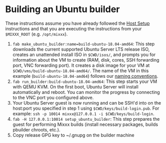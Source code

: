 Building an Ubuntu builder
==========================

These instructions assume you have already followed the
[Host Setup](README.Master.md#host-setup) instructions and that you are
executing the instructions from your `$MIXXX_ROOT` (e.g. `/opt/mixxx`).

1. `fab make_ubuntu_builder:name=build-ubuntu-18.04-amd64`: This step downloads
   the current supported Ubuntu Server LTS release ISO, creates an unattended
   install ISO in `$CWD/isos/`, and prompts you for information about the VM to
   create (RAM, disk, cores, SSH forwarding port, VNC forwarding port). It
   creates a disk image for your VM at `$CWD/vms/build-ubuntu-18.04-amd64/`. The
   name of the VM in this example (`build-ubuntu-18.04-amd64`) follows our
   [naming conventions](README.Master.md#naming-conventions).
2. `fab run_builder:build-ubuntu-18.04-amd64`: This step starts your VM with
   QEMU KVM. On the first boot, Ubuntu Server will install automatically and
   reboot. You can monitor the progress by connecting to the VNC port you
   configured above.
3. Your Ubuntu Server guest is now running and can be SSH'd into on the host:port
   you specified in step 1 using `$CWD/keys/build-login.pub`. For example: `ssh
   -p 10014 mixxx@127.0.0.1 -i $CWD/keys/build-login`.
3. `fab -H 127.0.0.1:10014 setup_ubuntu_builder`: This step prepares the guest
   for performing Mixxx builds (install necessary packages, builds pbuilder
   chroots, etc.).
4. Copy release GPG key to ~/.gnupg on the builder machine

